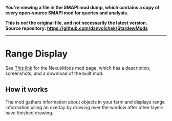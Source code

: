 **You're viewing a file in the SMAPI mod dump, which contains a copy of every open-source SMAPI mod
for queries and analysis.**

**This is _not_ the original file, and not necessarily the latest version.**  
**Source repository: https://github.com/danvolchek/StardewMods**

----

# Range Display


See [This link](http://www.nexusmods.com/stardewvalley/mods/1179?) for the NexusMods mod page, which has a description, screenshots, and a download of the built mod.

## How it works

The mod gathers information about objects in your farm and displays range information using an overlay by drawing over the window after other layers have finished drawing.